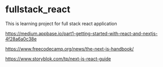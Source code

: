 # fullstack_react

This is learning project for full stack react application

<https://medium.appbase.io/part1-getting-started-with-react-and-nextjs-4f28a6a0c38e>

<https://www.freecodecamp.org/news/the-next-js-handbook/>

<https://www.storyblok.com/tp/next-js-react-guide>

